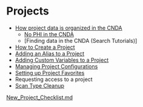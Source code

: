 # Projects

 - [How project data is organized in the CNDA](How_project_data_is_organized_in_the_CNDA.md)
   -  [No PHI in the CNDA](No_PHI_in_the_CNDA.md)
   -  [Finding data in the CNDA (Search Tutorials)]
 - [How to Create a Project](How_to_Create_a_Project.md)
 - [Adding an Alias to a Project](Adding_an_Alias_to_a_Project.md)
 - [Adding Custom Variables to a Project](Adding_Custom_Variables_to_a_Project.md)
 - [Managing Project Configurations](Managing_Project_Configurations.md)
 - [Setting up Project Favorites](Setting_up_Project_Favorites.md)
 - Requesting access to a project
 - [Scan Type Cleanup](Scan_Type_Cleanup.md)

[New_Project_Checklist.md](New_Project_Checklist.md)
